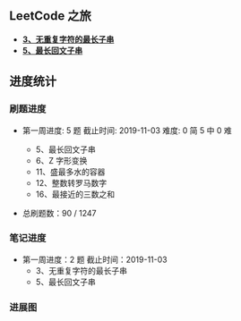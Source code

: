 ## LeetCode 之旅

- [**3、无重复字符的最长子串**](https://github.com/hubvue/algorithms/issues/32)
- [**5、最长回文子串**](https://github.com/hubvue/algorithms/issues/33)

## 进度统计

### 刷题进度

- 第一周进度: 5 题 截止时间: 2019-11-03 难度: 0 简 5 中 0 难

  - 5、最长回文子串
  - 6、Z 字形变换
  - 11、盛最多水的容器
  - 12、整数转罗马数字
  - 16、最接近的三数之和

- 总刷题数：90 / 1247

### 笔记进度

- 第一周进度：2 题 截止时间：2019-11-03
  - 3、无重复字符的最长子串
  - 5、最长回文子串

### 进展图

[](./progress.jpg)
